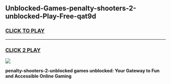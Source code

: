 
## Unblocked-Games-penalty-shooters-2-unblocked-Play-Free-qat9d
<h3>
<a href="https://premium76.site?title=penalty-shooters-2-unblocked&ref=10A">CLICK TO PLAY</a></h3>
<hr>

<h3>
<a href="https://premium76.site?title=penalty-shooters-2-unblocked&ref=10A">CLICK 2 PLAY</a>
  
</h3>

<a href="https://premium76.site?title=penalty-shooters-2-unblocked&ref=10A"><img src="https://clearcache.store/games.png"></a>


**penalty-shooters-2-unblocked games unblocked: Your Gateway to Fun and Accessible Online Gaming**
